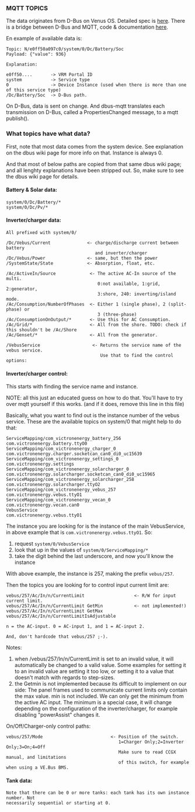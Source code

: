 ### MQTT TOPICS

The data originates from D-Bus on Venus OS. Detailed spec is
[here](https://github.com/victronenergy/venus/wiki/dbus). There
is a bridge between D-Bus and MQTT, code & documentation
[here](https://github.com/victronenergy/dbus-mqtt).

En example of available data is:

```
Topic: N/e0ff50a097c0/system/0/Dc/Battery/Soc
Payload: {"value": 936}

Explanation:

e0ff50....       -> VRM Portal ID
system           -> Service type
0                -> Device Instance (used when there is more than one of this service type)
/Dc/Battery/Soc  -> D-Bus path.
```

On D-Bus, data is sent on change. And dbus-mqtt translates each transmission on D-Bus, called
a PropertiesChanged message, to a mqtt publish().

### What topics have what data?

First, note that most data comes from the system device. See explanation on the dbus wiki page
for more info on that. Instance is always 0.

And that most of below paths are copied from that same dbus wiki page; and all lenghty explanations
have been stripped out. So, make sure to see the dbus wiki page for details.

#### Battery & Solar data:
```
system/0/Dc/Battery/*
system/0/Dc/Pv/*
```

#### Inverter/charger data:
```
All prefixed with system/0/

/Dc/Vebus/Current              <- charge/discharge current between battery
                                  and inverter/charger
/Dc/Vebus/Power                <- same, but then the power
/SystemState/State             <- Absorption, float, etc.

/Ac/ActiveIn/Source             <- The active AC-In source of the multi.
                                   0:not available, 1:grid, 2:generator,
                                   3:shore, 240: inverting/island mode.
/Ac/Consumption/NumberOfPhases  <- Either 1 (single phase), 2 (split-phase) or
                                   3 (three-phase)
/Ac/ConsumptionOnOutput/*       <- Use this for AC Consumption.
/Ac/Grid/*                      <- All from the shore. TODO: check if this shouldn't be /Ac/Shore
/Ac/Genset/*                    <- All from the generator.

/VebusService                    <- Returns the service name of the vebus service.
                                    Use that to find the control options:
```

#### Inverter/charger control:

This starts with finding the service name and instance.

NOTE: all this just an educated guess on how to do that. You'll have to try over mqtt yourself if this works.
(and if it does, remove this line in this file)

Basically, what you want to find out is the instance number of the vebus service. These are
the available topics on system/0 that might help to do that:
```
ServiceMapping/com_victronenergy_battery_256                                   com.victronenergy.battery.ttyO0
ServiceMapping/com_victronenergy_charger_0                com.victronenergy.charger.socketcan_can0_di0_uc15639
ServiceMapping/com_victronenergy_settings_0                                         com.victronenergy.settings
ServiceMapping/com_victronenergy_solarcharger_0      com.victronenergy.solarcharger.socketcan_can0_di0_uc15965
ServiceMapping/com_victronenergy_solarcharger_258                         com.victronenergy.solarcharger.ttyO2
ServiceMapping/com_victronenergy_vebus_257                                       com.victronenergy.vebus.ttyO1
ServiceMapping/com_victronenergy_vecan_0                                          com.victronenergy.vecan.can0
VebusService                                                                     com.victronenergy.vebus.ttyO1
```

The instance you are looking for is the instance of the main VebusService, in above example that is
`com.victronenergy.vebus.ttyO1`. So:

1. request `system/0/VebusService`
2. look that up in the values of `system/0/ServiceMapping/*`
3. take the digit behind the last underscore, and now you'll know the instance

With above example, the instance is 257, making the prefix `vebus/257`.

Then the topics you are looking for to control input current limit are:
```
vebus/257/Ac/In/n/CurrentLimit                   <- R/W for input current limit.
vebus/257/Ac/In/n/CurrentLimit GetMin            <- not implemented!)
vebus/257/Ac/In/n/CurrentLimit GetMax
vebus/257/Ac/In/n/CurrentLimitIsAdjustable

n = the AC-input. 0 = AC-input 1, and 1 = AC-input 2.

And, don't hardcode that vebus/257 ;-).
```

Notes:
1. when /vebus/257/In/n/CurrentLimit is set to an invalid value, it will automatically
be changed to a valid value. Some examples for setting it to an invalid value are
setting it too low, or setting it to a value that doesn't match with regards to step-sizes.
2. the Getmin is not implemented because its difficult to implement on our side: The
panel frames used to communicate current limits only  contain the max value. min is not
included. We can only get the minimum from the active AC input. The minimum is a special
case, it will change depending on the configuration of the inverter/charger, for example
disabling "powerAssist" changes it.

On/Off/Charger-only control paths:
```
vebus/257/Mode                          <- Position of the switch.
                                           1=Charger Only;2=Inverter Only;3=On;4=Off
                                           Make sure to read CCGX manual, and limitations
                                           of this switch, for example when using a VE.Bus BMS.
```

#### Tank data:
```
Note that there can be 0 or more tanks: each tank has its own instance number. Not
necessarily sequential or starting at 0.
```
